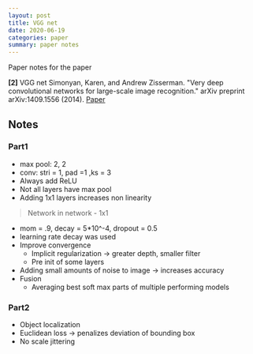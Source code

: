 ```yaml
---
layout: post
title: VGG net
date: 2020-06-19
categories: paper
summary: paper notes
---
```

Paper notes for the paper


**[2]** VGG net
 Simonyan, Karen, and Andrew Zisserman. "Very deep convolutional networks for large-scale image recognition." arXiv preprint arXiv:1409.1556 (2014).
 [Paper](https://arxiv.org/pdf/1409.1556.pdf)

## Notes
### Part1
- max pool: 2, 2
- conv: stri = 1, pad =1 ,ks = 3
- Always add ReLU
- Not all layers have max pool
- Adding 1x1 layers increases non linearity
> Network in network - 1x1
- mom = .9, decay = 5*10^-4, dropout = 0.5
- learning rate decay was used
- Improve convergence
  - Implicit regularization -> greater depth, smaller filter
  - Pre init of some layers
- Adding small amounts of noise to image -> increases accuracy
- Fusion
  - Averaging best soft max parts of multiple performing models

### Part2
- Object localization
- Euclidean loss -> penalizes deviation of bounding box
- No scale jittering
